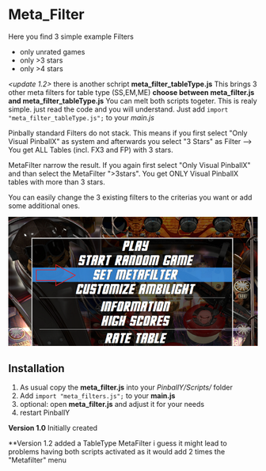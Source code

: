 # Meta_Filter

Here you find 3 simple example Filters
- only unrated games
- only >3 stars
- only >4 stars

*<update 1.2>*
there is another schript **meta_filter_tableType.js**
This brings 3 other meta filters for table type (SS,EM,ME)
**choose between meta_filter.js and meta_filter_tableType.js**
You can melt both scripts togeter. This is realy simple. just read the code and you will understand.
Just add ```import "meta_filter_tableType.js";``` to your *main.js*
*</update>*

Pinbally standard Filters do not stack. This means if you first select "Only Visual PinballX" as system
and afterwards you select "3 Stars" as Filter --> You get ALL Tables (incl. FX3 and FP) with 3 stars.

MetaFilter narrow the result. If you again first select "Only Visual PinballX" and than select the MetaFilter ">3stars".
You get ONLY Visual PinballX tables with more than 3 stars.

You can easily change the 3 existing filters to the criterias you want or add some additional ones.


![Add meta Filters](https://github.com/worksasdesigned/PinballY_scrips/blob/Master/meta_filters/meta_filter.png)


## Installation ##
1. As usual copy the **meta_filter.js** into your *PinballY/Scripts/* folder
2. Add ```import "meta_filters.js";``` to your **main.js**
3. optional: open **meta_filter.js** and adjust it for your needs
4. restart PinballY



**Version 1.0**
Initially created

**Version 1.2
added a TableType MetaFilter
i guess it might lead to problems having both scripts activated as it would add 2 times the "Metafilter" menu





